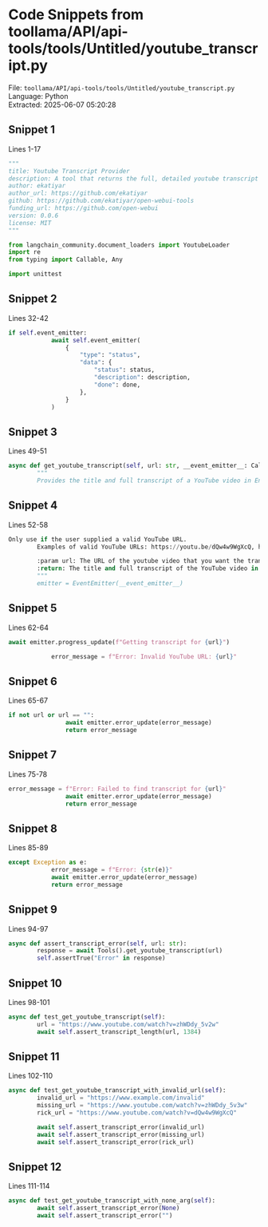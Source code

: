 # Code Snippets from toollama/API/api-tools/tools/Untitled/youtube_transcript.py

File: `toollama/API/api-tools/tools/Untitled/youtube_transcript.py`  
Language: Python  
Extracted: 2025-06-07 05:20:28  

## Snippet 1
Lines 1-17

```Python
"""
title: Youtube Transcript Provider
description: A tool that returns the full, detailed youtube transcript in English of a passed in youtube url.
author: ekatiyar
author_url: https://github.com/ekatiyar
github: https://github.com/ekatiyar/open-webui-tools
funding_url: https://github.com/open-webui
version: 0.0.6
license: MIT
"""

from langchain_community.document_loaders import YoutubeLoader
import re
from typing import Callable, Any

import unittest
```

## Snippet 2
Lines 32-42

```Python
if self.event_emitter:
            await self.event_emitter(
                {
                    "type": "status",
                    "data": {
                        "status": status,
                        "description": description,
                        "done": done,
                    },
                }
            )
```

## Snippet 3
Lines 49-51

```Python
async def get_youtube_transcript(self, url: str, __event_emitter__: Callable[[dict], Any] = None) -> str:
        """
        Provides the title and full transcript of a YouTube video in English.
```

## Snippet 4
Lines 52-58

```Python
Only use if the user supplied a valid YouTube URL.
        Examples of valid YouTube URLs: https://youtu.be/dQw4w9WgXcQ, https://www.youtube.com/watch?v=dQw4w9WgXcQ

        :param url: The URL of the youtube video that you want the transcript for.
        :return: The title and full transcript of the YouTube video in English, or an error message.
        """
        emitter = EventEmitter(__event_emitter__)
```

## Snippet 5
Lines 62-64

```Python
await emitter.progress_update(f"Getting transcript for {url}")

            error_message = f"Error: Invalid YouTube URL: {url}"
```

## Snippet 6
Lines 65-67

```Python
if not url or url == "":
                await emitter.error_update(error_message)
                return error_message
```

## Snippet 7
Lines 75-78

```Python
error_message = f"Error: Failed to find transcript for {url}"
                await emitter.error_update(error_message)
                return error_message
```

## Snippet 8
Lines 85-89

```Python
except Exception as e:
            error_message = f"Error: {str(e)}"
            await emitter.error_update(error_message)
            return error_message
```

## Snippet 9
Lines 94-97

```Python
async def assert_transcript_error(self, url: str):
        response = await Tools().get_youtube_transcript(url)
        self.assertTrue("Error" in response)
```

## Snippet 10
Lines 98-101

```Python
async def test_get_youtube_transcript(self):
        url = "https://www.youtube.com/watch?v=zhWDdy_5v2w"
        await self.assert_transcript_length(url, 1384)
```

## Snippet 11
Lines 102-110

```Python
async def test_get_youtube_transcript_with_invalid_url(self):
        invalid_url = "https://www.example.com/invalid"
        missing_url = "https://www.youtube.com/watch?v=zhWDdy_5v3w"
        rick_url = "https://www.youtube.com/watch?v=dQw4w9WgXcQ"

        await self.assert_transcript_error(invalid_url)
        await self.assert_transcript_error(missing_url)
        await self.assert_transcript_error(rick_url)
```

## Snippet 12
Lines 111-114

```Python
async def test_get_youtube_transcript_with_none_arg(self):
        await self.assert_transcript_error(None)
        await self.assert_transcript_error("")
```

